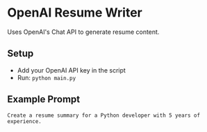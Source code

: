 # OpenAI Resume Writer

Uses OpenAI's Chat API to generate resume content.

## Setup
- Add your OpenAI API key in the script
- Run: `python main.py`

## Example Prompt
```
Create a resume summary for a Python developer with 5 years of experience.
```
